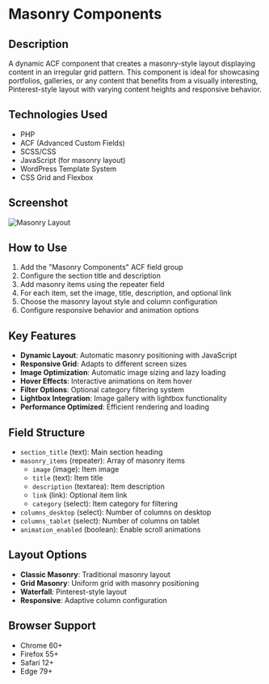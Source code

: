 # Masonry Components

## Description
A dynamic ACF component that creates a masonry-style layout displaying content in an irregular grid pattern. This component is ideal for showcasing portfolios, galleries, or any content that benefits from a visually interesting, Pinterest-style layout with varying content heights and responsive behavior.

## Technologies Used
- PHP
- ACF (Advanced Custom Fields)
- SCSS/CSS
- JavaScript (for masonry layout)
- WordPress Template System
- CSS Grid and Flexbox

## Screenshot
![Masonry Layout](../showcase/masonry-components-frontend.png)

## How to Use
1. Add the "Masonry Components" ACF field group
2. Configure the section title and description
3. Add masonry items using the repeater field
4. For each item, set the image, title, description, and optional link
5. Choose the masonry layout style and column configuration
6. Configure responsive behavior and animation options

## Key Features
- **Dynamic Layout**: Automatic masonry positioning with JavaScript
- **Responsive Grid**: Adapts to different screen sizes
- **Image Optimization**: Automatic image sizing and lazy loading
- **Hover Effects**: Interactive animations on item hover
- **Filter Options**: Optional category filtering system
- **Lightbox Integration**: Image gallery with lightbox functionality
- **Performance Optimized**: Efficient rendering and loading

## Field Structure
- `section_title` (text): Main section heading
- `masonry_items` (repeater): Array of masonry items
  - `image` (image): Item image
  - `title` (text): Item title
  - `description` (textarea): Item description
  - `link` (link): Optional item link
  - `category` (select): Item category for filtering
- `columns_desktop` (select): Number of columns on desktop
- `columns_tablet` (select): Number of columns on tablet
- `animation_enabled` (boolean): Enable scroll animations

## Layout Options
- **Classic Masonry**: Traditional masonry layout
- **Grid Masonry**: Uniform grid with masonry positioning
- **Waterfall**: Pinterest-style layout
- **Responsive**: Adaptive column configuration

## Browser Support
- Chrome 60+
- Firefox 55+
- Safari 12+
- Edge 79+ 